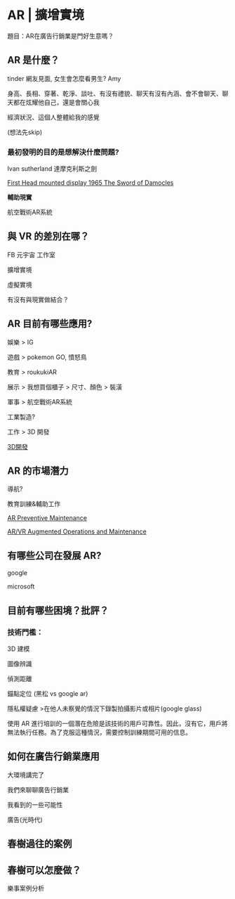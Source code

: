 # AR | 擴增實境

題目：AR在廣告行銷業是門好生意嗎？

## AR 是什麼？

tinder 網友見面, 女生會怎麼看男生? Amy

身高、長相、穿著、乾淨、談吐、有沒有禮貌、聊天有沒有內涵、會不會聊天、聊天都在炫耀他自己，還是會關心我

經濟狀況、這個人整體給我的感覺

(想法先skip)

### 最初發明的目的是想解決什麼問題?

Ivan sutherland 達摩克利斯之劍

[First Head mounted display 1965 The Sword of Damocles](https://www.youtube.com/watch?v=CjbILO8gSQw)

**輔助現實**

航空戰術AR系統

## 與 VR 的差別在哪？

FB 元宇宙 工作室

擴增實境

虛擬實境

有沒有與現實做結合？

## AR 目前有哪些應用?

娛樂 > IG

遊戲 > pokemon GO, 憤怒鳥

教育 > roukukiAR

展示 > 我想買個櫃子 > 尺寸、顏色 > 裝潢

軍事 > 航空戰術AR系統

工業製造?

工作 > 3D 開發

[3D開發](https://www.youtube.com/watch?v=GeyKB214oSc)

## AR 的市場潛力

導航?

教育訓練&輔助工作

[AR Preventive Maintenance](https://www.youtube.com/watch?v=-WTc3hN7YL8)

[AR/VR Augmented Operations and Maintenance](https://www.youtube.com/watch?v=1A1gQyebX_0)

## 有哪些公司在發展 AR?

google 

microsoft

## 目前有哪些困境？批評？

### 技術門檻：

3D 建模

圖像辨識

偵測距離

錨點定位 (黑松 vs google ar)



隱私權疑慮 >在他人未察覺的情況下錄製拍攝影片或相片(google glass)

使用 AR 進行培訓的一個潛在危險是該技術的用戶可靠性。因此，沒有它，用戶將無法執行任務。為了克服這種情況，需要控制訓練期間可用的信息。

## 如何在廣告行銷業應用

大環境講完了

我們來聊聊廣告行銷業

我看到的一些可能性

廣告(光時代)

## 春樹過往的案例

## 春樹可以怎麼做？

樂事案例分析
